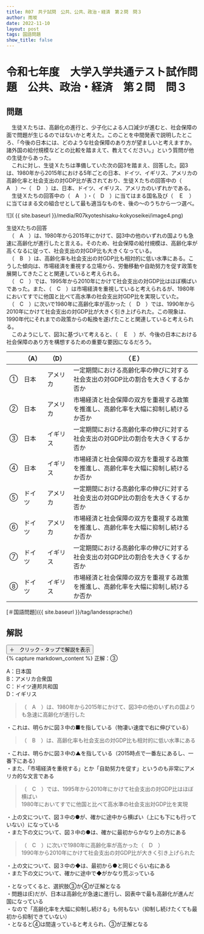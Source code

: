 ```yaml
---
title: R07　共テ試問　公共、公共、政治・経済　第２問　問３
author: 雨坂
date: 2022-11-10
layout: post
tags: 国語問題
show_title: false
---
```

  
# 令和七年度　大学入学共通テスト試作問題　公共、政治・経済　第２問　問３  

## 問題
　生徒Ｘたちは、高齢化の進行と、少子化による人口減少が進むと、社会保障の面で問題が生じるのではないかと考えた。このことを中間発表で説明したところ、｢今後の日本には、どのような社会保障のあり方が望ましいと考えますか。諸外国の給付規模などとの比較を踏まえて、教えてください。」という質問が他の生徒からあった。  
　これに対し、生徒Ｘたちは準備していた次の図3を踏まえ、回答した。図3は、1980年から2015年における5年ごとの日本、ドイツ、イギリス、アメリカの高齢化率と社会支出の対GDP比が表されており、生徒Ｘたちの回答中の（　A　）～（　D　）は、日本、ドイツ、イギリス、アメリカのいずれかである。  
　生徒Ｘたちの回答中の（　A　）・（　D　）に当てはまる国名及び（　Ｅ　）に当てはまる文の組合せとして最も適当なものを、後の～のうちから一つ選べ。  
  
![]( {{ site.baseurl }}/media/R07kyoteshisaku-kokyoseikei/image4.png)  
  
生徒Xたちの回答  
　（　A　）は、1980年から2015年にかけて、図3中の他のいずれの国よりも急速に高齢化が進行したと言える。そのため、社会保障の給付規模は、高齢化率が高くなるに従って、社会支出の対GDP比も大きくなっている。  
　（　B　）は、高齢化率も社会支出の対GDP比も相対的に低い水準にある。こうした傾向は、市場経済を重視する立場から、労働移動や自助努力を促す政策を展開してきたことと関連していると考えられる。  
　（　C　）では、1995年から2010年にかけて社会支出の対GDP比はほぼ横ばいであった。また、（　C　）は市場経済を重視していると考えられるが、1980年においてすでに他国と比べて高水準の社会支出対GDP比を実現していた。  
　（　C　）に次いで1980年に高齢化率が高かった（　D　）では、1990年から2010年にかけて社会支出の対GDP比が大きく引き上げられた。この現象は、1990年代にそれまでの政策からの転換を遂げたことと関連していると考えられる。  
　このようにして、図3に基づいて考えると、（　Ｅ　）が、今後の日本における社会保障のあり方を構想するための重要な要因になるだろう。  
  
|  |（A）|（D）|（Ｅ）|  
|--|---------|---------|----------------------------------------------------------------------------------|  
|①|日本     |アメリカ |一定期間における高齢化率の伸びに対する社会支出の対GDP比の割合を大きくするか否か   |  
|②|日本     |アメリカ |市場経済と社会保障の双方を重視する政策を推進し、高齢化率を大幅に抑制し続けるか否か|  
|③|日本     |イギリス |一定期間における高齢化率の伸びに対する社会支出の対GDP比の割合を大きくするか否か   |  
|④|日本     |イギリス |市場経済と社会保障の双方を重視する政策を推進し、高齢化率を大幅に抑制し続けるか否か|  
|⑤|ドイツ   |アメリカ |一定期間における高齢化率の伸びに対する社会支出の対GDP比の割合を大きくするか否か   |  
|⑥|ドイツ   |アメリカ |市場経済と社会保障の双方を重視する政策を推進し、高齢化率を大幅に抑制し続けるか否か|  
|⑦|ドイツ   |イギリス |一定期間における高齢化率の伸びに対する社会支出の対GDP比の割合を大きくするか否か   |  
|⑧|ドイツ   |イギリス |市場経済と社会保障の双方を重視する政策を推進し、高齢化率を大幅に抑制し続けるか否か|  
  
  
[＃国語問題]({{ site.baseurl }}/tag/landessprache/)  
  
## 解説  
<div class="collapsible">
  <button class="collapsible-button">＋　クリック・タップで解説を表示</button>
  <div class="collapsible-content">
    {% capture markdown_content %}
正解：③  
  
A：日本国  
B：アメリカ合衆国  
C：ドイツ連邦共和国  
D：イギリス  
  
>（　A　）は、1980年から2015年にかけて、図3中の他のいずれの国よりも急速に高齢化が進行した  
  
・これは、明らかに図３中の■を指している（物凄い速度で右に伸びている）  
  
>（　B　）は、高齢化率も社会支出の対GDP比も相対的に低い水準にある  
  
・これは、明らかに図３中の▲を指している（2015時点で一番左にあるし、一番下にある）  
・また、「市場経済を重視する」とか「自助努力を促す」というのも非常にアメリカ的な文言である  
  
>（　C　）では、1995年から2010年にかけて社会支出の対GDP比はほぼ横ばい  
>1980年においてすでに他国と比べて高水準の社会支出対GDP比を実現  
  
・上の文について、図３中の●が、確かに途中から横ばい（上にも下にも行っていない）になっている  
・また下の文について、図３中の●は、確かに最初からかなり上の方にある  
  
>（　C　）に次いで1980年に高齢化率が高かった（　D　）  
>1990年から2010年にかけて社会支出の対GDP比が大きく引き上げられた  
  
・上の文について、図３中の◆は、最初から●と同じぐらい右にある  
・また下の文について、確かに途中で◆がかなり荒ぶっている  
  
・となってくると、選択肢③か④が正解となる  
・問題は(E)だが、日本は高齢化が急速に進行し、図表中で最も高齢化が進んだ国になっている  
・なので「高齢化率を大幅に抑制し続ける」も何もない（抑制し続けたくても最初から抑制できていない）  
・となると④は間違っていると考えられ、③が正解となる  